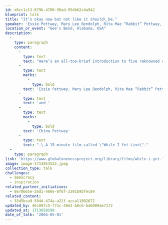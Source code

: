 ```yaml
---
id: e0cc1c13-879b-4700-98ad-95db62c4a942
blueprint: talk
title: "It’s okay now but not like it should\_be."
speaker: 'Essie Pettway, Mary Lee Bendolph, Rita Mae “Rabbit” Pettway, Lucy “Toot” Mingo, and China Pettway.'
location_or_event: "Gee's Bend, Alabama, USA"
description:
  -
    type: paragraph
    content:
      -
        type: text
        text: "Here’s an all-too-brief introduction to five reknowned quilt makers from way down in the heart-land of Alabama USA telling it like it is:\_"
      -
        type: text
        marks:
          -
            type: bold
        text: 'Essie Pettway, Mary Lee Bendolph, Rita Mae “Rabbit” Pettway, Lucy “Toot” Mingo, '
      -
        type: text
        text: 'and '
      -
        type: text
        marks:
          -
            type: bold
        text: 'China Pettway'
      -
        type: text
        text: ".\_A 15-minute film called \"While I Yet Live\"."
  -
    type: paragraph
link: 'https://www.globalonenessproject.org/library/films/while-i-yet-live'
image: image-1713054522.jpeg
collection_type: talk
challenges:
  - democracy
  - inspiration
related_partner_initiatives:
  - 8e78665e-26d1-400e-8f6f-2391b9bfec84
related_content:
  - 33d5bca9-594d-474a-a22f-acca11802672
updated_by: 46c097c5-771c-49e2-b8c6-ba6009ae7172
updated_at: 1713658199
date_of_talk: '2004-05-01'
---
```

